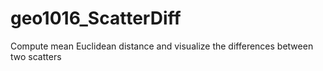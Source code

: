 # geo1016_ScatterDiff
Compute mean Euclidean distance and visualize the differences between two scatters
